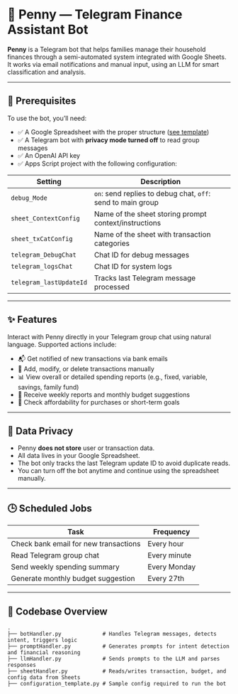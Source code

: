 # 🤖 Penny — Telegram Finance Assistant Bot

**Penny** is a Telegram bot that helps families manage their household finances through a semi-automated system integrated with Google Sheets. It works via email notifications and manual input, using an LLM for smart classification and analysis.

---

## 🧰 Prerequisites

To use the bot, you’ll need:

* ✅ A Google Spreadsheet with the proper structure ([see template](#))
* ✅ A Telegram bot with **privacy mode turned off** to read group messages
* ✅ An OpenAI API key
* ✅ Apps Script project with the following configuration:

| Setting                 | Description                                                 |
| ----------------------- | ----------------------------------------------------------- |
| `debug_Mode`            | `on`: send replies to debug chat, `off`: send to main group |
| `sheet_ContextConfig`   | Name of the sheet storing prompt context/instructions       |
| `sheet_txCatConfig`     | Name of the sheet with transaction categories               |
| `telegram_DebugChat`    | Chat ID for debug messages                                  |
| `telegram_logsChat`     | Chat ID for system logs                                     |
| `telegram_lastUpdateId` | Tracks last Telegram message processed                      |

---

## ✨ Features

Interact with Penny directly in your Telegram group chat using natural language. Supported actions include:

* 📬 Get notified of new transactions via bank emails
* 📝 Add, modify, or delete transactions manually
* 📊 View overall or detailed spending reports (e.g., fixed, variable, savings, family fund)
* 📅 Receive weekly reports and monthly budget suggestions
* 🎯 Check affordability for purchases or short-term goals

---

## 🔐 Data Privacy

* Penny **does not store** user or transaction data.
* All data lives in your Google Spreadsheet.
* The bot only tracks the last Telegram update ID to avoid duplicate reads.
* You can turn off the bot anytime and continue using the spreadsheet manually.

---

## 🕒 Scheduled Jobs

| Task                                  | Frequency    |
| ------------------------------------- | ------------ |
| Check bank email for new transactions | Every hour   |
| Read Telegram group chat              | Every minute |
| Send weekly spending summary          | Every Monday |
| Generate monthly budget suggestion    | Every 27th   |

---

## 🧱 Codebase Overview

```text
.
├── botHandler.py             # Handles Telegram messages, detects intent, triggers logic
├── promptHandler.py          # Generates prompts for intent detection and financial reasoning
├── llmHandler.py             # Sends prompts to the LLM and parses responses
├── sheetHandler.py           # Reads/writes transaction, budget, and config data from Sheets
├── configuration_template.py # Sample config required to run the bot
```
